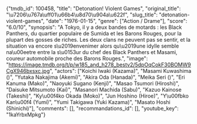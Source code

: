 {"tmdb_id": 100458, "title": "Detonation! Violent Games", "original_title": "\u7206\u767a\uff01\u66b4\u8d70\u904a\u622f", "slug_title": "detonation-violent-games", "date": "1976-01-15", "genre": ["Action / Drame"], "score": "6.0/10", "synopsis": "A Tokyo,  il y a deux bandes de motards : les Black Panthers, du quartier populaire de Sumida et les Barons Rouges,  pour la plupart des gosses de riches.  Les deux clans ne peuvent pas se sentir,  et la situation va encore s\u2019envenimer  alors qu\u2019une idylle semble na\u00eetre entre la s\u0153ur du chef des Black Panthers et Masami, coureur automobile proche des Barons Rouges.", "image": "https://image.tmdb.org/t/p/w185_and_h278_bestv2/5dpOqCokF30BOMW9CgX946bxsxc.jpg", "actors": ["Koichi Iwaki (Kazama)", "Masami Kuwashima ()", "Yutaka Nakajima (Akemi)", "Akira Oda (Hanada)", "Meika Seri ()", "Eri Kanuma (Mako)", "Naoyuki Sugano (Kenji)", "Masao Tsumori (Hiroshi)", "Daisuke Mitsumoto (Kai)", "Masanori Machida (Sabu)", "Kazuo Kainose (Takeshi)", "Ky\u00f4ko Okada (Moko)", "Jun Hoshino (Hiroe)", "Y\u00fbko Kan\u00f4 (Yumi)", "Yumi Takigawa (Yuki Kazama)", "Masato Hoshi (Shinichi)"], "comments": [], "recommandations_id": [], "youtube_key": "1kaYrbxMpkg"}